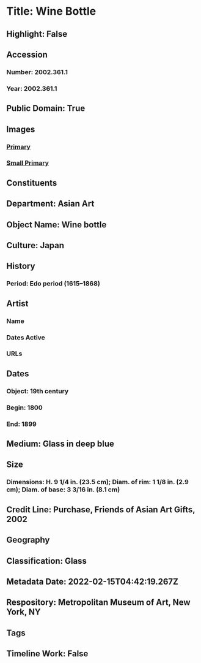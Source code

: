# Title: Wine Bottle
## Highlight: False
## Accession
### Number: 2002.361.1
### Year: 2002.361.1
## Public Domain: True
## Images
### [Primary](https://images.metmuseum.org/CRDImages/as/original/DP158764.jpg)
### [Small Primary](https://images.metmuseum.org/CRDImages/as/web-large/DP158764.jpg)
## Constituents
## Department: Asian Art
## Object Name: Wine bottle
## Culture: Japan
## History
### Period: Edo period (1615–1868)
## Artist
### Name
### Dates Active
### URLs
## Dates
### Object: 19th century
### Begin: 1800
### End: 1899
## Medium: Glass in deep blue
## Size
### Dimensions: H. 9 1/4 in. (23.5 cm); Diam. of rim: 1 1/8 in. (2.9 cm); Diam. of base: 3 3/16 in. (8.1 cm)
## Credit Line: Purchase, Friends of Asian Art Gifts, 2002
## Geography
## Classification: Glass
## Metadata Date: 2022-02-15T04:42:19.267Z
## Respository: Metropolitan Museum of Art, New York, NY
## Tags
## Timeline Work: False